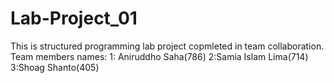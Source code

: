 # Lab-Project_01
This is structured programming lab project copmleted in team collaboration.
Team members names: 
1: Aniruddho Saha(786)
2:Samia Islam Lima(714)
3:Shoag Shanto(405)
